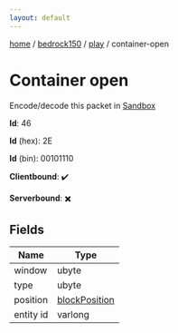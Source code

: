 ```yaml
---
layout: default
---
```


[home](/)  /  [bedrock150](/protocol/bedrock150)  /  [play](/protocol/bedrock150/play)  /  container-open

# Container open

Encode/decode this packet in [Sandbox](../../../sandbox/bedrock150#Play.ContainerOpen)

**Id**: 46

**Id** (hex): 2E

**Id** (bin): 00101110

**Clientbound**: ✔️

**Serverbound**: ✖️

## Fields

Name | Type
---|---
window | ubyte
type | ubyte
position | [blockPosition](/protocol/bedrock150/types/block-position)
entity id | varlong
